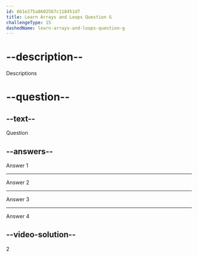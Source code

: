 ```yaml
---
id: 661e275a8602567c118451d7
title: Learn Arrays and Loops Question G
challengeType: 15
dashedName: learn-arrays-and-loops-question-g
---
```

# --description--

Descriptions

# --question--

## --text--

Question

## --answers--

Answer 1

---

Answer 2

---

Answer 3

---

Answer 4

## --video-solution--

2
